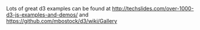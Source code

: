 Lots of great d3 examples can be found at http://techslides.com/over-1000-d3-js-examples-and-demos/ and https://github.com/mbostock/d3/wiki/Gallery